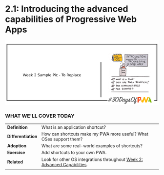 # 2.1: Introducing the advanced capabilities of Progressive Web Apps

![Placeholder Banner Only. Replace when final assets ready.](_media/day-01.png)

### WHAT WE'LL COVER TODAY

| | |
|:--|:--- |
| **Definition** | What is an application shortcut? |
| **Differentiation** | How can shortcuts make my PWA more useful? What OSes support them? |
| **Adoption**| What are some real-world examples of shortcuts? |
| **Exercise**| Add shortcuts to your own PWA. |
| **Related**| Look for other OS integrations throughout [Week 2: Advanced Capabilities](../advanced-capabilities). |
| |

<br/>